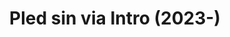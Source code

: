 ---
layout: entry
title: Pled sin via Intro (2023-)
organization: RTR
usagedate: 2023-
language: rt
fulltitle: Pled sin via Intro (2023-)
watermark: RTR
---